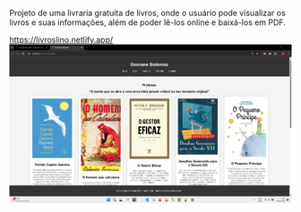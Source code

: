 Projeto de uma livraria gratuita de livros, onde o usuário pode visualizar os livros e suas informações, além de poder lê-los online e baixá-los em PDF.

https://livroslino.netlify.app/
![alt text](https://github.com/GeovaneJorge/Livros/blob/main/Tela.png)

